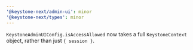 ```yaml
---
'@keystone-next/admin-ui': minor
'@keystone-next/types': minor
---
```


`KeystoneAdminUIConfig.isAccessAllowed` now takes a full `KeystoneContext` object, rather than just `{ session }`.
